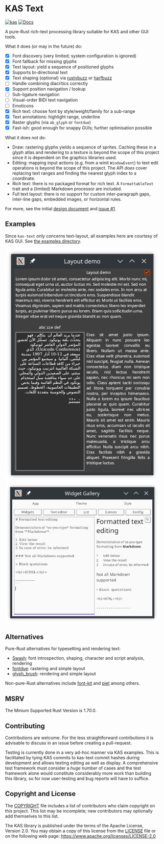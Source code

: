 KAS Text
==========

[![kas](https://img.shields.io/badge/GitHub-kas-blueviolet)](https://github.com/kas-gui/kas/)
[![Docs](https://docs.rs/kas-text/badge.svg)](https://docs.rs/kas-text/)

A pure-Rust rich-text processing library suitable for KAS and other GUI tools.

What it does (or may in the future) do:

- [x] Font discovery (very limited; system configuration is ignored)
- [x] Font fallback for missing glyphs
- [x] Text layout: yield a sequence of positioned glyphs
- [x] Supports bi-directional text
- [x] Text shaping (optional) via [rustybuzz](https://github.com/RazrFalcon/rustybuzz) or [harfbuzz](http://harfbuzz.org/)
- [ ] Handle combining diacritics correctly
- [x] Support position navigation / lookup
- [ ] Sub-ligature navigation
- [ ] Visual-order BIDI text navigation
- [ ] Emoticons
- [x] Rich text: choose font by style/weight/family for a sub-range
- [x] Text annotations: highlight range, underline
- [x] Raster glyphs (via `ab_glyph` or `fontdue`)
- [x] Fast-ish: good enough for snappy GUIs; further optimisation possible

What it does not do:

-   Draw: rastering glyphs yields a sequence of sprites. Caching these in a
    glyph atlas and rendering to a texture is beyond the scope of this project
    since it is dependent on the graphics libraries used.
-   Editing: mapping input actions (e.g. from a winit `WindowEvent`) to text
    edit operations is beyond the scope of this project. The API *does* cover
    replacing text ranges and finding the nearest glyph index to a coordinate.
-   Rich text: there is no packaged format for rich text. A `FormattableText`
    trait and a (limited) Markdown processor are included.
-   Full text layout: there is no support for custom inter-paragraph gaps,
    inter-line gaps, embedded images, or horizontal rules.

For more, see the initial [design document](design/requirements.md) and
[issue #1](https://github.com/kas-gui/kas-text/issues/1).


Examples
--------

Since `kas-text` only concerns text-layout, all examples here are courtesy of KAS GUI. See [the examples directory](https://github.com/kas-gui/kas/tree/master/examples).

![BIDI layout and editing](https://github.com/kas-gui/data-dump/blob/master/screenshots/layout.png)
![Markdown](https://github.com/kas-gui/data-dump/blob/master/screenshots/markdown.png)


Alternatives
------------

Pure-Rust alternatives for typesetting and rendering text:

-   [Swash](https://github.com/dfrg/swash): font introspection, shaping, character and script analysis, rendering
-   [fontdue](https://github.com/mooman219/fontdue): rastering and simple layout
-   [glyph_brush](https://github.com/alexheretic/glyph-brush): rendering and simple layout

Non-pure-Rust alternatives include [font-kit](https://crates.io/crates/font-kit)
and [piet](https://crates.io/crates/piet) among others.


MSRV
---

The Minium Supported Rust Version is 1.70.0.


Contributing
--------

Contributions are welcome. For the less straightforward contributions it is
advisable to discuss in an issue before creating a pull-request.

Testing is currently done in a very ad-hoc manner via KAS examples. This is
facilitated by tying KAS commits to kas-text commit hashes during development
and allows testing editing as well as display.
A comprehensive test framework must consider a *huge* number of cases and the
test framework alone would constitute considerably more work than building this
library, so for now user-testing and bug reports will have to suffice.


Copyright and License
-------

The [COPYRIGHT](COPYRIGHT) file includes a list of contributors who claim
copyright on this project. This list may be incomplete; new contributors may
optionally add themselves to this list.

The KAS library is published under the terms of the Apache License, Version 2.0.
You may obtain a copy of this license from the [LICENSE](LICENSE) file or on
the following web page: <https://www.apache.org/licenses/LICENSE-2.0>
